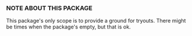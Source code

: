### NOTE ABOUT THIS PACKAGE

This package's only scope is to provide a ground for tryouts.
There might be times when the package's empty, but that is ok.